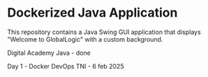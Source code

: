 # Dockerized Java Application

This repository contains a Java Swing GUI application that displays "Welcome to GlobalLogic" with a custom background.

Digital Academy Java - done

Day 1 - Docker
DevOps TNI - 6 feb 2025
